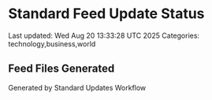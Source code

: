# Standard Feed Update Status
Last updated: Wed Aug 20 13:33:28 UTC 2025
Categories: technology,business,world

## Feed Files Generated

Generated by Standard Updates Workflow
